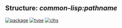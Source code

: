 ## Structure: ***common-lisp:pathname***
[![package](https://img.shields.io/badge/Package-COMMON--LISP-5f9ea0.svg?style=social&colorA=999999)](../) [![type](https://img.shields.io/badge/Type-Structure-5f9ea0.svg?style=social&colorA=999999)](../#structure) [![clhs](https://img.shields.io/badge/CLHS-PATHNAME-5f9ea0.svg?style=social&colorA=999999)](http://www.lispworks.com/documentation/HyperSpec/Body/a_pn.htm) 
